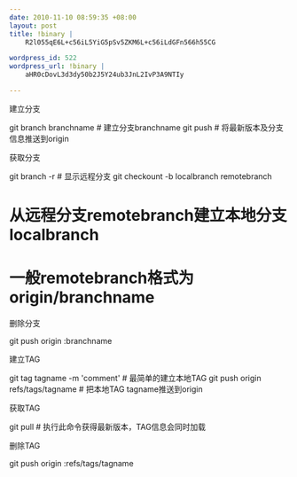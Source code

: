 ```yaml
--- 
date: 2010-11-10 08:59:35 +08:00
layout: post
title: !binary |
    R2l055qE6L+c56iL5YiG5pSv5ZKM6L+c56iLdGFn566h55CG

wordpress_id: 522
wordpress_url: !binary |
    aHR0cDovL3d3dy50b2J5Y24ub3JnL2IvP3A9NTIy

---
```

建立分支

git branch branchname # 建立分支branchname
git push                     # 将最新版本及分支信息推送到origin

获取分支

git branch -r               # 显示远程分支
git checkount -b localbranch remotebranch 
# 从远程分支remotebranch建立本地分支localbranch
# 一般remotebranch格式为origin/branchname

删除分支

git push origin :branchname


建立TAG

git tag tagname -m 'comment'           # 最简单的建立本地TAG
git push origin refs/tags/tagname       # 把本地TAG tagname推送到origin

获取TAG

git pull                                          # 执行此命令获得最新版本，TAG信息会同时加载

删除TAG

git push origin :refs/tags/tagname
